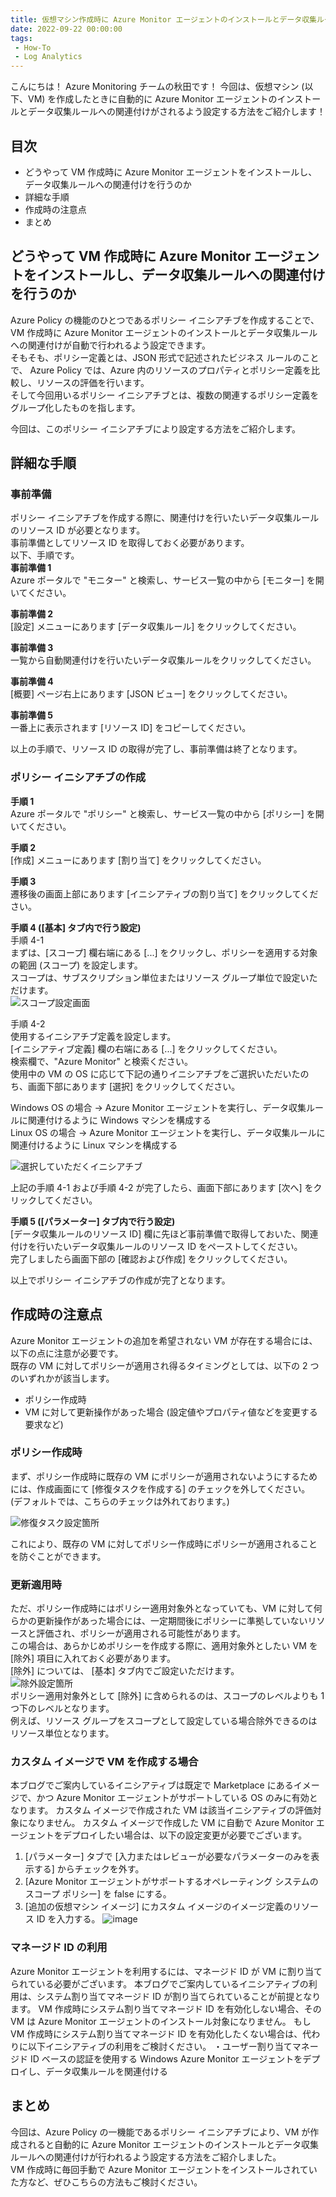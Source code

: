 ```yaml
---
title: 仮想マシン作成時に Azure Monitor エージェントのインストールとデータ収集ルールへの関連付けを自動で行う方法
date: 2022-09-22 00:00:00
tags:
 - How-To
 - Log Analytics
---
```


こんにちは！ Azure Monitoring チームの秋田です！
今回は、仮想マシン (以下、VM) を作成したときに自動的に Azure Monitor エージェントのインストールとデータ収集ルールへの関連付けがされるよう設定する方法をご紹介します！

<!-- more -->

## 目次
- どうやって VM 作成時に Azure Monitor エージェントをインストールし、データ収集ルールへの関連付けを行うのか
- 詳細な手順
- 作成時の注意点
- まとめ

## どうやって VM 作成時に Azure Monitor エージェントをインストールし、データ収集ルールへの関連付けを行うのか
Azure Policy の機能のひとつであるポリシー イニシアチブを作成することで、VM 作成時に Azure Monitor エージェントのインストールとデータ収集ルールへの関連付けが自動で行われるよう設定できます。  
そもそも、ポリシー定義とは、JSON 形式で記述されたビジネス ルールのことで、 Azure Policy では、Azure 内のリソースのプロパティとポリシー定義を比較し、リソースの評価を行います。  
そして今回用いるポリシー イニシアチブとは、複数の関連するポリシー定義をグループ化したものを指します。  
  
今回は、このポリシー イニシアチブにより設定する方法をご紹介します。  

## 詳細な手順
### 事前準備
ポリシー イニシアチブを作成する際に、関連付けを行いたいデータ収集ルールのリソース ID が必要となります。  
事前準備としてリソース ID を取得しておく必要があります。  
以下、手順です。  
**事前準備 1**  
Azure ポータルで "モニター" と検索し、サービス一覧の中から [モニター] を開いてください。  

**事前準備 2**  
[設定] メニューにあります [データ収集ルール] をクリックしてください。  
  
**事前準備 3**  
一覧から自動関連付けを行いたいデータ収集ルールをクリックしてください。  

**事前準備 4**  
[概要] ページ右上にあります [JSON ビュー] をクリックしてください。  
  
**事前準備 5**  
一番上に表示されます [リソース ID] をコピーしてください。  
  
以上の手順で、リソース ID の取得が完了し、事前準備は終了となります。  
  
### ポリシー イニシアチブの作成
**手順 1**  
Azure ポータルで "ポリシー" と検索し、サービス一覧の中から [ポリシー] を開いてください。  
  
**手順 2**  
[作成] メニューにあります [割り当て] をクリックしてください。  
  
**手順 3**  
遷移後の画面上部にあります [イニシアティブの割り当て] をクリックしてください。  
  
**手順 4 ([基本] タブ内で行う設定)**  
手順 4-1  
まずは、[スコープ] 欄右端にある [...] をクリックし、ポリシーを適用する対象の範囲 (スコープ) を設定します。  
スコープは、サブスクリプション単位またはリソース グループ単位で設定いただけます。  
![スコープ設定画面](./automatically_install_ama/スコープ.png)  
  
手順 4-2  
使用するイニシアチブ定義を設定します。  
[イニシアティブ定義] 欄の右端にある [...] をクリックしてください。  
検索欄で、"Azure Monitor" と検索ください。  
使用中の VM の OS に応じて下記の通りイニシアチブをご選択いただいたのち、画面下部にあります [選択] をクリックしてください。  
  
Windows OS の場合 -> Azure Monitor エージェントを実行し、データ収集ルールに関連付けるように Windows マシンを構成する  
Linux OS の場合 -> Azure Monitor エージェントを実行し、データ収集ルールに関連付けるように Linux マシンを構成する
  
![選択していただくイニシアチブ](./automatically_install_ama/イニシアチブ.png)  

上記の手順 4-1 および手順 4-2 が完了したら、画面下部にあります [次へ] をクリックしてください。  
  
**手順 5 ([パラメーター] タブ内で行う設定)**  
[データ収集ルールのリソース ID] 欄に先ほど事前準備で取得しておいた、関連付けを行いたいデータ収集ルールのリソース ID をペーストしてください。  
完了しましたら画面下部の [確認および作成] をクリックしてください。  
  
以上でポリシー イニシアチブの作成が完了となります。  
  
  
## 作成時の注意点
Azure Monitor エージェントの追加を希望されない VM が存在する場合には、以下の点に注意が必要です。  
既存の VM に対してポリシーが適用され得るタイミングとしては、以下の 2 つのいずれかが該当します。  
- ポリシー作成時
- VM に対して更新操作があった場合 (設定値やプロパティ値などを変更する要求など)
  
### ポリシー作成時
まず、ポリシー作成時に既存の VM にポリシーが適用されないようにするためには、作成画面にて [修復タスクを作成する] のチェックを外してください。  
(デフォルトでは、こちらのチェックは外れております。)  
  
![修復タスク設定箇所](./automatically_install_ama/修復タスク.png)

これにより、既存の VM に対してポリシー作成時にポリシーが適用されることを防ぐことができます。  


### 更新適用時
ただ、ポリシー作成時にはポリシー適用対象外となっていても、VM に対して何らかの更新操作があった場合には、一定期間後にポリシーに準拠していないリソースと評価され、ポリシーが適用される可能性があります。  
この場合は、あらかじめポリシーを作成する際に、適用対象外としたい VM を [除外] 項目に入れておく必要があります。  
[除外] については、 [基本] タブ内でご設定いただけます。  
![除外設定箇所](./automatically_install_ama/除外.png)  
ポリシー適用対象外として [除外] に含められるのは、スコープのレベルよりも 1 つ下のレベルとなります。  
例えば、リソース グループをスコープとして設定している場合除外できるのはリソース単位となります。  


### カスタム イメージで VM を作成する場合
本ブログでご案内しているイニシアティブは既定で Marketplace にあるイメージで、かつ Azure Monitor エージェントがサポートしている OS のみに有効となります。
カスタム イメージで作成された VM は該当イニシアティブの評価対象になりません。
カスタム イメージで作成した VM に自動で Azure Monitor エージェントをデプロイしたい場合は、以下の設定変更が必要でございます。
1. [パラメーター] タブで [入力またはレビューが必要なパラメーターのみを表示する] からチェックを外す。
2. [Azure Monitor エージェントがサポートするオペレーティング システムのスコープ ポリシー] を false にする。
3. [追加の仮想マシン イメージ] にカスタム イメージのイメージ定義のリソース ID を入力する。
![image](https://github.com/jpazmon-integ/blog/assets/107829016/21158a19-f170-452d-9973-3b4b16668284)


### マネージド ID の利用
Azure Monitor エージェントを利用するには、マネージド ID が VM に割り当てられている必要がございます。
本ブログでご案内しているイニシアティブの利用は、システム割り当てマネージド ID が割り当てられていることが前提となります。
VM 作成時にシステム割り当てマネージド ID を有効化しない場合、その VM は Azure Monitor エージェントのインストール対象になりません。
もし VM 作成時にシステム割り当てマネージド ID を有効化したくない場合は、代わりに以下イニシアティブの利用をご検討ください。
・ユーザー割り当てマネージド ID ベースの認証を使用する Windows Azure Monitor エージェントをデプロイし、データ収集ルールを関連付ける


## まとめ
今回は、Azure Policy の一機能であるポリシー イニシアチブにより、VM が作成されると自動的に Azure Monitor エージェントのインストールとデータ収集ルールへの関連付けが行われるよう設定する方法をご紹介しました。  
VM 作成時に毎回手動で Azure Monitor エージェントをインストールされていた方など、ぜひこちらの方法もご検討ください。  
